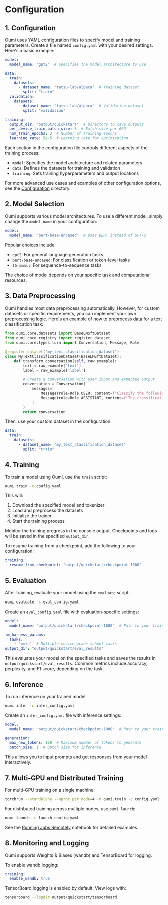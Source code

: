 # Configuration

## 1. Configuration

Oumi uses YAML configuration files to specify model and training parameters. Create a file named `config.yaml` with your desired settings. Here's a basic example:

```yaml
model:
  model_name: "gpt2"  # Specifies the model architecture to use

data:
  train:
    datasets:
      - dataset_name: "tatsu-lab/alpaca"  # Training dataset
        split: "train"
  validation:
    datasets:
      - dataset_name: "tatsu-lab/alpaca"  # Validation dataset
        split: "validation"

training:
  output_dir: "output/quickstart"  # Directory to save outputs
  per_device_train_batch_size: 8  # Batch size per GPU
  num_train_epochs: 3  # Number of training epochs
  learning_rate: 5e-5  # Learning rate for optimization
```

Each section in the configuration file controls different aspects of the training process:

- `model`: Specifies the model architecture and related parameters
- `data`: Defines the datasets for training and validation
- `training`: Sets training hyperparameters and output locations

For more advanced use cases and examples of other configuration options, see the [Configuration](https://github.com/oumi-ai/oumi/tree/main/configs/oumi) directory.

## 2. Model Selection

Oumi supports various model architectures. To use a different model, simply change the `model_name` in your configuration:

```yaml
model:
  model_name: "bert-base-uncased"  # Uses BERT instead of GPT-2
```

Popular choices include:

- `gpt2`: For general language generation tasks
- `bert-base-uncased`: For classification or token-level tasks
- `t5-small`: For sequence-to-sequence tasks

The choice of model depends on your specific task and computational resources.

## 3. Data Preprocessing

Oumi handles most data preprocessing automatically. However, for custom datasets or specific requirements, you can implement your own preprocessing logic. Here's an example of how to preprocess data for a text classification task:

```python
from oumi.core.datasets import BaseLMSftDataset
from oumi.core.registry import register_dataset
from oumi.core.types.turn import Conversation, Message, Role

@register_dataset("my_text_classification_dataset")
class MyTextClassificationDataset(BaseLMSftDataset):
    def transform_conversation(self, raw_example):
        text = raw_example['text']
        label = raw_example['label']

        # Create a conversation with user input and expected output
        conversation = Conversation(
            messages=[
                Message(role=Role.USER, content=f"Classify the following text: {text}"),
                Message(role=Role.ASSISTANT, content=f"The classification is: {label}")
            ]
        )
        return conversation
```

Then, use your custom dataset in the configuration:

```yaml
data:
  train:
    datasets:
      - dataset_name: "my_text_classification_dataset"
        split: "train"
```

## 4. Training

To train a model using Oumi, use the `train` script:

```bash
oumi train -c config.yaml
```

This will:

1. Download the specified model and tokenizer
2. Load and preprocess the datasets
3. Initialize the trainer
4. Start the training process

Monitor the training progress in the console output. Checkpoints and logs will be saved in the specified `output_dir`.

To resume training from a checkpoint, add the following to your configuration:

```yaml
training:
  resume_from_checkpoint: "output/quickstart/checkpoint-1000"
```

## 5. Evaluation

After training, evaluate your model using the `evaluate` script:

```bash
oumi evaluate -c eval_config.yaml
```

Create an `eval_config.yaml` file with evaluation-specific settings:

```yaml
model:
  model_name: "output/quickstart/checkpoint-1000"  # Path to your trained model

lm_harness_params:
  tasks:
    - "mmlu"  # Multiple-choice grade-school tasks
output_dir: "output/quickstart/eval_results"
```

This evaluates your model on the specified tasks and saves the results in `output/quickstart/eval_results`. Common metrics include accuracy, perplexity, and F1 score, depending on the task.

## 6. Inference

To run inference on your trained model:

```bash
oumi infer -c infer_config.yaml
```

Create an `infer_config.yaml` file with inference settings:

```yaml
model:
  model_name: "output/quickstart/checkpoint-1000"  # Path to your trained model

generation:
  max_new_tokens: 100  # Maximum number of tokens to generate
  batch_size: 1  # Batch size for inference
```

This allows you to input prompts and get responses from your model interactively.

## 7. Multi-GPU and Distributed Training

For multi-GPU training on a single machine:

```bash
torchrun --standalone --nproc_per_node=4 -m oumi.train -c config.yaml
```

For distributed training across multiple nodes, use `oumi launch`:

```bash
oumi launch -c launch_config.yaml
```

See the [Running Jobs Remotely](https://github.com/oumi-ai/oumi/blob/main/notebooks/Oumi%20-%20Running%20Jobs%20Remotely.ipynb) notebook for detailed examples.

## 8. Monitoring and Logging

Oumi supports Weights & Biases (wandb) and TensorBoard for logging.

To enable wandb logging:

```yaml
training:
  enable_wandb: true
```

TensorBoard logging is enabled by default. View logs with:

```bash
tensorboard --logdir output/quickstart/tensorboard
```
